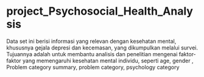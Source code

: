 # project_Psychosocial_Health_Analysis
Data set ini berisi informasi yang relevan dengan kesehatan mental, khususnya gejala depresi dan kecemasan, yang dikumpulkan melalui survei. Tujuannya adalah untuk membantu analisis dan penelitian mengenai faktor-faktor yang memengaruhi kesehatan mental individu, seperti age, gender  , Problem category summary, problem category, psychology category
